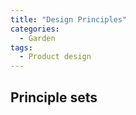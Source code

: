```yaml
---
title: "Design Principles"
categories:
  - Garden
tags:
  - Product design
---
```


## Principle sets
